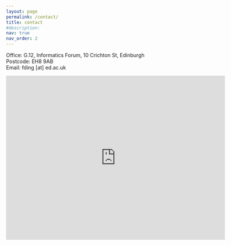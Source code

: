 ```yaml
---
layout: page
permalink: /contact/
title: contact
#description: 
nav: true
nav_order: 2
---
```


Office: G.12, Informatics Forum, 10 Crichton St, Edinburgh<br>
Postcode: EH8 9AB<br>
Email: fding [at] ed.ac.uk

<iframe src="https://www.google.com/maps/embed?pb=!1m18!1m12!1m3!1d1517.175089155145!2d-3.1873094!3d55.9448774!2m3!1f0!2f0!3f0!3m2!1i1024!2i768!4f13.1!3m3!1m2!1s0x4887c7d062a4b737%3A0xe8b71b6220a53c7!2sThe%20Bayes%20Centre%2C%20The%20University%20of%20Edinburgh!5e0!3m2!1sen!2suk!4v1693511408133!5m2!1sen!2suk" width="600" height="450" style="border:0;" allowfullscreen="" loading="lazy" referrerpolicy="no-referrer-when-downgrade"></iframe>